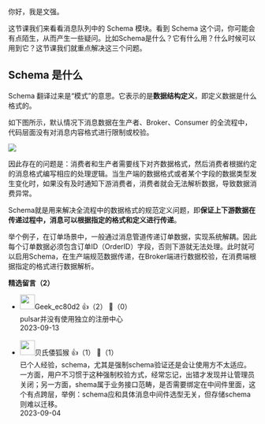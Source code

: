 你好，我是文强。

这节课我们来看看消息队列中的 Schema 模块。看到 Schema 这个词，你可能会有点陌生，从而产生一些疑问。比如Schema是什么？它有什么用？什么时候可以用到它？这节课我们就重点解决这三个问题。

## Schema 是什么

Schema 翻译过来是“模式”的意思。它表示的是**数据结构定义**，即定义数据是什么格式的。

如下图所示，默认情况下消息数据在生产者、Broker、Consumer 的全流程中，代码层面没有对消息内容格式进行限制或校验。

![](https://static001.geekbang.org/resource/image/0f/59/0f757ba92e14a277dfb7276547fe7459.jpg?wh=10666x2707)

因此存在的问题是：消费者和生产者需要线下对齐数据格式，然后消费者根据约定的消息格式编写相应的处理逻辑。当生产端的数据格式或者某个字段的数据类型发生变化时，如果没有及时通知下游消费者，消费者就会无法解析数据，导致数据消费异常。

Schema就是用来解决全流程中的数据格式的规范定义问题，即**保证上下游数据在传递过程中，消息可以根据指定的格式和定义进行传递**。

举个例子，在订单场景中，一般通过消息管道传递订单数据，实现系统解耦。因此每个订单数据必须包含订单ID（OrderID）字段，否则下游就无法处理。此时就可以启用Schema，在生产端规范数据传递，在Broker端进行数据校验，在消费端根据指定的格式进行数据解析。
<div><strong>精选留言（2）</strong></div><ul>
<li><img src="" width="30px"><span>Geek_ec80d2</span> 👍（2） 💬（0）<div>pulsar并没有使用独立的注册中心</div>2023-09-13</li><br/><li><img src="https://static001.geekbang.org/account/avatar/00/10/cb/92/cfc1cfd3.jpg" width="30px"><span>贝氏倭狐猴</span> 👍（1） 💬（1）<div>已个人经验，schema，尤其是强制schema验证还是会让使用方不太适应。一方面，用户不习惯于这种强制校验方式，经常忘记，出错才发现并让管理员关闭；另一方面，shema属于业务接口范畴，是否需要绑定在中间件里面，这个有点跨层，举例：schema应和具体消息中间件选型无关，但存储schema则难以迁移。</div>2023-09-04</li><br/>
</ul>